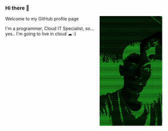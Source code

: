 ### Hi there 👋

Welcome to my GitHub profile page
<img width="40%" height="40%" align="right" src="https://raw.githubusercontent.com/FraCata00/FraCata00/master/Img/ascii_FraCata00.png"/>

I'm a programmer, Cloud IT Specialist, so... yes.. I'm going to live in cloud ☁ :)

<!--
**FraCata00/FraCata00** is a ✨ _special_ ✨ repository because its `README.md` (this file) appears on your GitHub profile.

Here are some ideas to get you started:

- 🔭 I’m currently working on ...
- 🌱 I’m currently learning ...
- 👯 I’m looking to collaborate on ...
- 🤔 I’m looking for help with ...
- 💬 Ask me about ...
- 📫 How to reach me: ...
- 😄 Pronouns: ...
- ⚡ Fun fact: ...
-->
